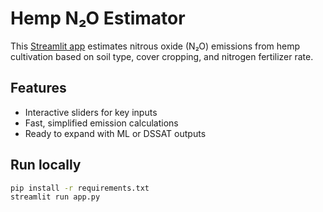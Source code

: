 # Hemp N₂O Estimator

This [Streamlit app](https://sheshu-n2o-hemp.streamlit.app) estimates nitrous oxide (N₂O) emissions from hemp cultivation based on soil type, cover cropping, and nitrogen fertilizer rate.

## Features
- Interactive sliders for key inputs
- Fast, simplified emission calculations
- Ready to expand with ML or DSSAT outputs

## Run locally
```bash
pip install -r requirements.txt
streamlit run app.py
